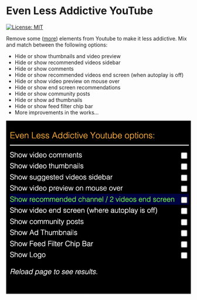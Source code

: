 # Even Less Addictive YouTube
[![License: MIT](https://img.shields.io/badge/License-MIT-yellow.svg)](https://opensource.org/licenses/MIT)

Remove some ([more](https://github.com/AlexisDrain/Less-Addictive-YouTube)) elements from Youtube to make it less addictive. Mix and match between the following options:

- Hide or show thumbnails and video preview
- Hide or show recommended videos sidebar
- Hide or show comments
- Hide or show recommended videos end screen (when autoplay is off)
- Hide or show video preview on mouse over
- Hide or show end screen recommendations
- Hide or show community posts
- Hide or show ad thumbnails
- Hide or show feed filter chip bar
- More improvements in the works...

![ELAY](https://raw.githubusercontent.com/inversepolarity/Even-Less-Addictive-Youtube/main/EALY.png)
